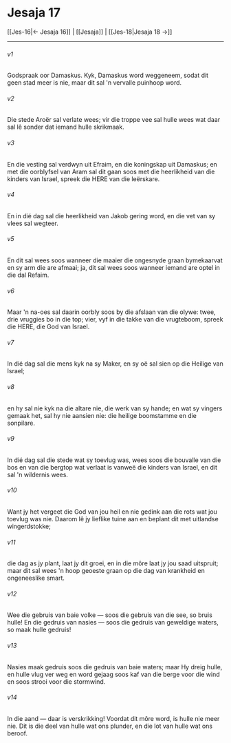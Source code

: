 # Jesaja 17

[[Jes-16|← Jesaja 16]] | [[Jesaja]] | [[Jes-18|Jesaja 18 →]]
***

###### v1
Godspraak oor Damaskus. Kyk, Damaskus word weggeneem, sodat dit geen stad meer is nie, maar dit sal 'n vervalle puinhoop word. 
###### v2
Die stede Aroër sal verlate wees; vir die troppe vee sal hulle wees wat daar sal lê sonder dat iemand hulle skrikmaak. 
###### v3
En die vesting sal verdwyn uit Efraim, en die koningskap uit Damaskus; en met die oorblyfsel van Aram sal dit gaan soos met die heerlikheid van die kinders van Israel, spreek die HERE van die leërskare. 
###### v4
En in dié dag sal die heerlikheid van Jakob gering word, en die vet van sy vlees sal wegteer. 
###### v5
En dit sal wees soos wanneer die maaier die ongesnyde graan bymekaarvat en sy arm die are afmaai; ja, dit sal wees soos wanneer iemand are optel in die dal Refaim. 
###### v6
Maar 'n na-oes sal daarin oorbly soos by die afslaan van die olywe: twee, drie vruggies bo in die top; vier, vyf in die takke van die vrugteboom, spreek die HERE, die God van Israel. 
###### v7
In dié dag sal die mens kyk na sy Maker, en sy oë sal sien op die Heilige van Israel; 
###### v8
en hy sal nie kyk na die altare nie, die werk van sy hande; en wat sy vingers gemaak het, sal hy nie aansien nie: die heilige boomstamme en die sonpilare. 
###### v9
In dié dag sal die stede wat sy toevlug was, wees soos die bouvalle van die bos en van die bergtop wat verlaat is vanweë die kinders van Israel, en dit sal 'n wildernis wees. 
###### v10
Want jy het vergeet die God van jou heil en nie gedink aan die rots wat jou toevlug was nie. Daarom lê jy lieflike tuine aan en beplant dit met uitlandse wingerdstokke; 
###### v11
die dag as jy plant, laat jy dit groei, en in die môre laat jy jou saad uitspruit; maar dit sal wees 'n hoop geoeste graan op die dag van krankheid en ongeneeslike smart. 
###### v12
Wee die gebruis van baie volke — soos die gebruis van die see, so bruis hulle! En die gedruis van nasies — soos die gedruis van geweldige waters, so maak hulle gedruis! 
###### v13
Nasies maak gedruis soos die gedruis van baie waters; maar Hy dreig hulle, en hulle vlug ver weg en word gejaag soos kaf van die berge voor die wind en soos strooi voor die stormwind. 
###### v14
In die aand — daar is verskrikking! Voordat dit môre word, is hulle nie meer nie. Dit is die deel van hulle wat ons plunder, en die lot van hulle wat ons beroof. 
